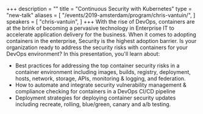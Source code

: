 +++
description = ""
title = "Continuous Security with Kubernetes"
type = "new-talk"
aliases = [
        "/events/2019-amsterdam/program/chris-vantuin/",
]
speakers = [
        "chris-vantuin",
]
+++
With the rise of DevOps, containers are at the brink of becoming a pervasive technology in Enterprise IT to accelerate application delivery for the business. When it comes to adopting containers in the enterprise, Security is the highest adoption barrier. Is your organization ready to address the security risks with containers for your DevOps environment?  In this presentation, you'll learn about:

- Best practices for addressing the top container security risks in a container environment including images, builds, registry, deployment, hosts, network, storage, APIs, monitoring & logging, and federation.
- How to automate and integrate security vulnerability management & compliance checking for containers in a DevOps CI/CD pipeline
- Deployment strategies for deploying container security updates including recreate, rolling, blue/green, canary and a/b testing.